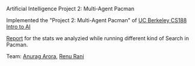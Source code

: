 Artificial Intelligence Project 2: Multi-Agent Pacman


Implemented the "Project 2: Multi-Agent Pacman" of [UC Berkeley CS188 Intro to AI](http://ai.berkeley.edu/multiagent.html)

[Report](https://github.com/techiepanda/pacman-multiagent-search/blob/master/AI%20Project-02.pdf) for the stats we analyzied while running different kind of Search in Pacman.

Team:  [Anurag Arora](https://github.com/geekyspartan), [Renu Rani](https://github.com/techiepanda)
